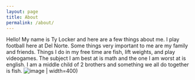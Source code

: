 ```yaml
---
layout: page
title: About
permalink: /about/
---
```


Hello! My name is Ty Locker and here are a few things about me. I play football here at Del Norte. Some things very important to me are my family and friends. Things I do in my free time are fish, lift weights, and play videogames. The subject I am best at is math and the one I am worst at is english. I am a middle child of 2 brothers and something we all do together is fish. ![image](https://github.com/user-attachments/assets/d45af6f7-699c-42ac-a77b-85989f8f8cc7) | width=400)
